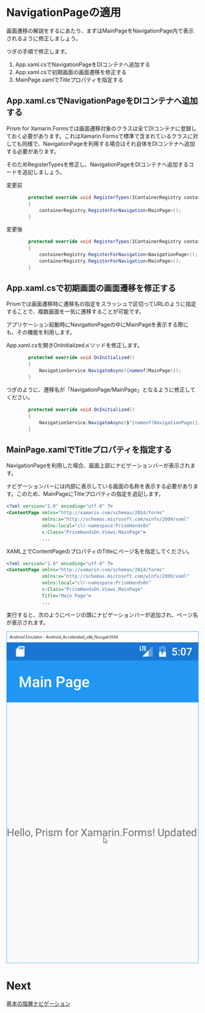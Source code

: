 # NavigationPageの適用

画面遷移の解説をするにあたり、まずはMainPageをNavigationPage内で表示されるように修正しましょう。

つぎの手順で修正します。

1. App.xaml.csでNavigationPageをDIコンテナへ追加する  
2. App.xaml.csで初期画面の画面遷移を修正する  
3. MainPage.xamlでTitleプロパティを指定する

## App.xaml.csでNavigationPageをDIコンテナへ追加する  

Prism for Xamarin.Formsでは画面遷移対象のクラスは全てDIコンテナに登録しておく必要があります。これはXamarin.Formsで標準で含まれているクラスに対しても同様で、NavigationPageを利用する場合はそれ自体をDIコンテナへ追加する必要があります。

そのためRegisterTypesを修正し、NavigationPageをDIコンテナへ追加するコードを追記しましょう。

変更前
```cs
        protected override void RegisterTypes(IContainerRegistry containerRegistry)
        {
            containerRegistry.RegisterForNavigation<MainPage>();
        }
```

変更後
```cs
        protected override void RegisterTypes(IContainerRegistry containerRegistry)
        {
            containerRegistry.RegisterForNavigation<NavigationPage>();
            containerRegistry.RegisterForNavigation<MainPage>();
        }
```

## App.xaml.csで初期画面の画面遷移を修正する  

Prismでは画面遷移時に遷移名の指定をスラッシュで区切ってURLのように指定することで、複数画面を一気に遷移することが可能です。

アプリケーション起動時にNavigationPageの中にMainPageを表示する際にも、その機能を利用します。

App.xaml.csを開きOnInitializedメソッドを修正します。

```cs
        protected override void OnInitialized()
        {
            NavigationService.NavigateAsync({nameof(MainPage)});
        }
```

つぎのように、遷移名が「NavigationPage/MainPage」となるように修正してください。

```cs
        protected override void OnInitialized()
        {
            NavigationService.NavigateAsync($"{nameof(NavigationPage)}/{nameof(MainPage)}");
        }
```

## MainPage.xamlでTitleプロパティを指定する

NavigationPageを利用した場合、画面上部にナビゲーションバーが表示されます。

ナビゲーションバーには内部に表示している画面の名称を表示する必要があります。このため、MainPageにTitleプロパティの指定を追記します。

```xml
<?xml version="1.0" encoding="utf-8" ?>
<ContentPage xmlns="http://xamarin.com/schemas/2014/forms"
             xmlns:x="http://schemas.microsoft.com/winfx/2009/xaml"
             xmlns:local="clr-namespace:PrismHandsOn"
             x:Class="PrismHandsOn.Views.MainPage">
             ...
```

XAML上でContentPageのプロパティのTitleにページ名を指定してください。

```xml
<?xml version="1.0" encoding="utf-8" ?>
<ContentPage xmlns="http://xamarin.com/schemas/2014/forms"
             xmlns:x="http://schemas.microsoft.com/winfx/2009/xaml"
             xmlns:local="clr-namespace:PrismHandsOn"
             x:Class="PrismHandsOn.Views.MainPage"
             Title="Main Page">
             ...
```

実行すると、次のようにページの頭にナビゲーションバーが追加され、ページ名が表示されます。

![](assets/04-01-01.png)


# Next

[基本の階層ナビゲーション](06-02-基本の階層ナビゲーション.md)  